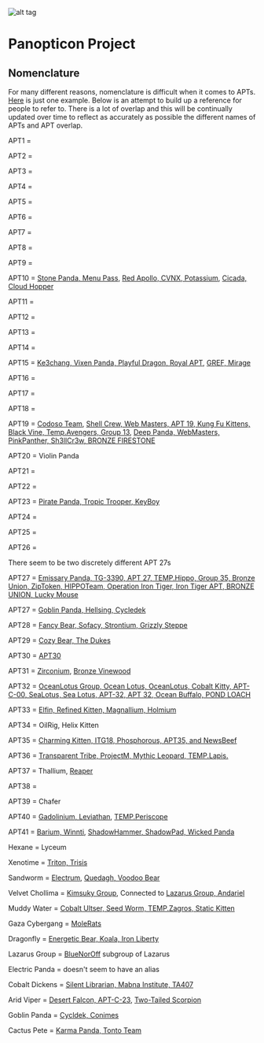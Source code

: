 ![alt tag](https://user-images.githubusercontent.com/24201238/29351849-9c3087b4-82b8-11e7-8fed-350e3b8b4945.png)

# Panopticon Project

## Nomenclature

For many different reasons, nomenclature is difficult when it comes to APTs. [Here](https://twitter.com/FDjoes/status/1181264949961805824) is just one example. Below is an attempt to build up a reference for people to refer to. There is a lot of overlap and this will be continually updated over time to reflect as accurately as possible the different names of APTs and APT overlap.

APT1 = 

APT2 = 

APT3 = 

APT4 = 

APT5 = 

APT6 = 

APT7 = 

APT8 = 

APT9 = 

APT10 = [Stone Panda, Menu Pass](https://adeo.com.tr/en/adeo_annual_threat_report/), [Red Apollo, CVNX, Potassium](https://eur-lex.europa.eu/legal-content/EN/TXT/HTML/?uri=CELEX:32020D1127&from=EN), [Cicada, Cloud Hopper](https://symantec-enterprise-blogs.security.com/blogs/threat-intelligence/cicada-apt10-japan-espionage)

APT11 = 

APT12 = 

APT13 = 

APT14 = 

APT15 = [Ke3chang, Vixen Panda, Playful Dragon, Royal APT](https://www.bleepingcomputer.com/news/security/hacking-group-builds-new-ketrum-malware-from-recycled-backdoors/), [GREF, Mirage](https://www.securityweek.com/chinese-hackers-target-uyghurs-multiple-android-surveillance-tools)

APT16 = 

APT17 = 

APT18 = 

APT19 = [Codoso Team](https://www.fireeye.com/current-threats/apt-groups.html), [Shell Crew, Web Masters, APT 19, Kung Fu Kittens, Black Vine, Temp.Avengers, Group 13](https://www.cfr.org/cyber-operations/deep-panda), [Deep Panda, WebMasters, PinkPanther, Sh3llCr3w, BRONZE FIRESTONE](https://malpedia.caad.fkie.fraunhofer.de/actor/shell_crew)

APT20 = Violin Panda

APT21 = 

APT22 = 

APT23 = [Pirate Panda, Tropic Trooper, KeyBoy](https://malpedia.caad.fkie.fraunhofer.de/actor/pirate_panda)

APT24 = 

APT25 = 

APT26 = 

There seem to be two discretely different APT 27s

APT27 = [Emissary Panda, TG-3390, APT 27, TEMP.Hippo, Group 35, Bronze Union, ZipToken, HIPPOTeam, Operation Iron Tiger, Iron Tiger APT, BRONZE UNION, Lucky Mouse](https://malpedia.caad.fkie.fraunhofer.de/actor/emissary_panda)

APT27 = [Goblin Panda, Hellsing, Cycledek](https://www.fortinet.com/blog/threat-research/cta-security-playbook--goblin-panda)

APT28 = [Fancy Bear, Sofacy, Strontium, Grizzly Steppe](https://www.zdnet.com/article/german-authorities-charge-russian-hacker-for-2015-bundestag-hack/)

APT29 = [Cozy Bear, The Dukes](https://www.welivesecurity.com/2019/10/17/operation-ghost-dukes-never-left/)

APT30 = [APT30](https://www2.fireeye.com/rs/fireye/images/rpt-apt30.pdf)

APT31 = [Zirconium](https://www.cyberscoop.com/apt10-apt31-recorded-future-rapid7-china/), [Bronze Vinewood](https://www.secureworks.com/research/bronze-vinewood-targets-supply-chains)

APT32 = [OceanLotus Group, Ocean Lotus, OceanLotus, Cobalt Kitty, APT-C-00, SeaLotus, Sea Lotus, APT-32, APT 32, Ocean Buffalo, POND LOACH](https://malpedia.caad.fkie.fraunhofer.de/actor/apt32) 

APT33 = [Elfin, Refined Kitten, Magnallium, Holmium](https://brica.de/alerts/alert/public/1277530/hunting-apt33-campaign-infrastructure/)

APT34 = OilRig, Helix Kitten

APT35 = [Charming Kitten, ITG18, Phosphorous, APT35, and NewsBeef](https://www.securityweek.com/iran-linked-hackers-accidentally-exposed-40-gb-their-files)

APT36 = [Transparent Tribe, ProjectM, Mythic Leopard, TEMP.Lapis.](https://blog.malwarebytes.com/threat-analysis/2020/03/apt36-jumps-on-the-coronavirus-bandwagon-delivers-crimson-rat/)

APT37 = Thallium, [Reaper](https://www.fireeye.com/blog/threat-research/2018/02/apt37-overlooked-north-korean-actor.html)

APT38 = 

APT39 = Chafer

APT40 = [Gadolinium, Leviathan](https://www.zdnet.com/article/microsoft-removed-18-azure-ad-apps-used-by-chinese-state-sponsored-hacker-group/), [TEMP.Periscope](https://www.fireeye.com/blog/threat-research/2018/03/suspected-chinese-espionage-group-targeting-maritime-and-engineering-industries.html)

APT41 = [Barium, Winnti](https://www.technologyreview.com/f/614088/chinese-hackers-do-double-duty-operations-for-espionage-and-profit/), [ShadowHammer, ShadowPad, Wicked Panda](https://www.wired.com/story/barium-supply-chain-hackers/)

Hexane = Lyceum

Xenotime = [Triton, Trisis](https://www.securityweek.com/more-threat-groups-target-electric-utilities-north-america)

Sandworm = [Electrum](https://www.securityweek.com/more-threat-groups-target-electric-utilities-north-america), [Quedagh, Voodoo Bear](https://attack.mitre.org/groups/G0034/)

Velvet Chollima = [Kimsuky Group](https://blog.yoroi.company/research/the-north-korean-kimsuky-apt-keeps-threatening-south-korea-evolving-its-ttps/), Connected to [Lazarus Group, Andariel](https://global.ahnlab.com/global/upload/download/asecreport/ASEC%20REPORT_vol.98_ENG.pdf)

Muddy Water = [Cobalt Ultser, Seed Worm, TEMP.Zagros, Static Kitten](https://www.secureworks.com/blog/business-as-usual-for-iranian-operations-despite-increased-tensions)

Gaza Cybergang = [MoleRats](https://attack.mitre.org/groups/G0021/)

Dragonfly = [Energetic Bear, Koala, Iron Liberty](https://www.wired.com/story/russian-hacking-teams-infrastructure/)

Lazarus Group = [BlueNorOff](https://threatpost.com/lazarus-apt-spinoff-linked-to-banking-hacks/124746/) subgroup of Lazarus

Electric Panda = doesn't seem to have an alias

Cobalt Dickens = [Silent Librarian, Mabna Institute, TA407](https://malpedia.caad.fkie.fraunhofer.de/actor/silent_librarian)

Arid Viper = [Desert Falcon, APT-C-23](https://malpedia.caad.fkie.fraunhofer.de/actor/aridviper), [Two-Tailed Scorpion](https://www.technadu.com/apt-c-23-re-emerged-front-scene-mygram-hacks/102145/)

Goblin Panda = [Cycldek, Conimes](https://securelist.com/cycldek-bridging-the-air-gap/97157/)

Cactus Pete = [Karma Panda, Tonto Team](https://www.securityweek.com/china-linked-cactuspete-hackers-successful-despite-lack-sophistication)
